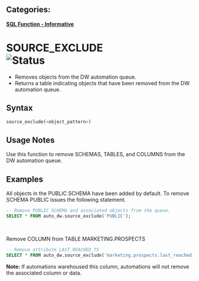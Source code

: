 ## Categories:
**[SQL Function - Informative](readme.md##interactive-functions)**

# SOURCE_EXCLUDE <br> ![Status](https://img.shields.io/badge/status-draft-yellow)

- Removes objects from the DW automation queue.
- Returns a table indicating objects that have been removed from the DW automation queue. 

## Syntax
``` SQL
source_exclude(<object_pattern>)
```

## Usage Notes
Use this function to remove SCHEMAS, TABLES, and COLUMNS from the DW automation queue.

## Examples

All objects in the PUBLIC SCHEMA have been added by default.  To remove SCHEMA PUBLIC issues the following statement.
```sql
-- Remove PUBLIC SCHEMA and associated objects from the queue.
SELECT * FROM auto_dw.source_exclude('PUBLIC');
```
<br>
 
Remove COLUMN from TABLE MARKETING.PROSPECTS
```sql
-- Remove attribute LAST_REACHED_TS 
SELECT * FROM auto_dw.source_exclude('marketing.prospects.last_reached_ts');
```
**Note:** If automations warehoused this column, automations will not remove the associated column or data. 

